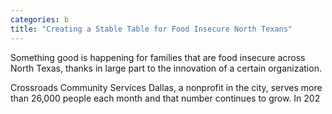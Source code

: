 ```yaml
---
categories: b
title: "Creating a Stable Table for Food Insecure North Texans"
---
```


Something good is happening for families that are food insecure across North Texas, thanks in large part to the innovation of a certain organization.



Crossroads Community Services Dallas, a nonprofit in the city, serves more than 26,000 people each month and that number continues to grow. In 202